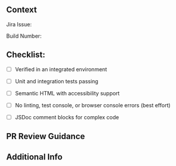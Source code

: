 ## Context

Jira Issue: 

<!--- Link to Jira task if there is one -->

Build Number: 

<!--- Build number if there is one -->

## Checklist:

<!--- Go over all the following points, and put an `x` in all the boxes that apply. -->
<!--- If an item is not relevant to your change, you can put down "N/A" -->

- [ ] Verified in an integrated environment
- [ ] Unit and integration tests passing
- [ ] Semantic HTML with accessibility support
- [ ] No linting, test console, or browser console errors (best effort)
- [ ] JSDoc comment blocks for complex code


## PR Review Guidance

<!--- Any guidance for reviewing this PR that is applicable either locally or in an integrated environment-->

## Additional Info

<!--- Include any additional information about the implementation that is not captured in Jira or above -->
